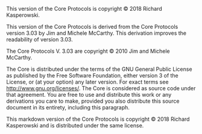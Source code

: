 This version of the Core Protocols is copyright &copy; 2018 Richard Kasperowski.

This version of the Core Protocols is derived from the Core Protocols version 3.03 by Jim and Michele McCarthy. This derivation improves the readability of version 3.03.

The Core Protocols V. 3.03 are copyright &copy; 2010 Jim and Michele McCarthy.

The Core is distributed under the terms of the GNU General Public License as published by the Free Software Foundation, either version 3 of the License, or (at your option) any later version. For exact terms see http://www.gnu.org/licenses/. The Core is considered as source code under that agreement. You are free to use and distribute this work or any derivations you care to make, provided you also distribute this source document in its entirety, including this paragraph.

This markdown version of the Core Protocols is copyright &copy; 2018 Richard Kasperowski and is distributed under the same license.
